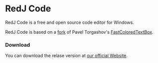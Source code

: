 # RedJ Code

RedJ Code is a free and open source code editor for Windows.

RedJ Code is based on a [fork](https://github.com/RedJ-Official/ImprovedFastColoredTextBox) of Pavel Torgashov's [FastColoredTextBox](https://github.com/PavelTorgashov/FastColoredTextBox).

### Download

You can download the relase version at [our official Website](https://www.redj.me/code/).
